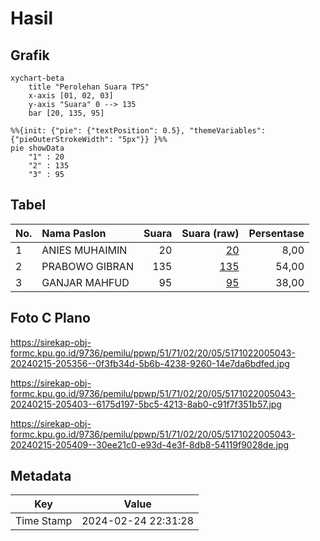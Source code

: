 # Hasil

## Grafik

```mermaid
xychart-beta
    title "Perolehan Suara TPS"
    x-axis [01, 02, 03]
    y-axis "Suara" 0 --> 135
    bar [20, 135, 95]
```

```mermaid
%%{init: {"pie": {"textPosition": 0.5}, "themeVariables": {"pieOuterStrokeWidth": "5px"}} }%%
pie showData
    "1" : 20
    "2" : 135
    "3" : 95
```

## Tabel

| No. | Nama Paslon    | Suara | Suara (raw) | Persentase |
|:--- |:-------------- | -----:| -----------:| ----------:|
| 1   | ANIES MUHAIMIN | 20    | [20][p-1]   | 8,00       |
| 2   | PRABOWO GIBRAN | 135   | [135][p-2]  | 54,00      |
| 3   | GANJAR MAHFUD  | 95    | [95][p-3]   | 38,00      |


[p-1]: https://github.com/gigit-pemilu/pemilu-2024-51-bali/blob/main/pilpres/hitung-suara/sub/51-bali/sub/71-kota-denpasar/sub/02-denpasar-timur/sub/2005-kesiman-kertalangu/sub/043-tps/sub/paslon-1.txt
[p-2]: https://github.com/gigit-pemilu/pemilu-2024-51-bali/blob/main/pilpres/hitung-suara/sub/51-bali/sub/71-kota-denpasar/sub/02-denpasar-timur/sub/2005-kesiman-kertalangu/sub/043-tps/sub/paslon-2.txt
[p-3]: https://github.com/gigit-pemilu/pemilu-2024-51-bali/blob/main/pilpres/hitung-suara/sub/51-bali/sub/71-kota-denpasar/sub/02-denpasar-timur/sub/2005-kesiman-kertalangu/sub/043-tps/sub/paslon-3.txt

## Foto C Plano

https://sirekap-obj-formc.kpu.go.id/9736/pemilu/ppwp/51/71/02/20/05/5171022005043-20240215-205356--0f3fb34d-5b6b-4238-9260-14e7da6bdfed.jpg

https://sirekap-obj-formc.kpu.go.id/9736/pemilu/ppwp/51/71/02/20/05/5171022005043-20240215-205403--6175d197-5bc5-4213-8ab0-c91f7f351b57.jpg

https://sirekap-obj-formc.kpu.go.id/9736/pemilu/ppwp/51/71/02/20/05/5171022005043-20240215-205409--30ee21c0-e93d-4e3f-8db8-54119f9028de.jpg


## Metadata

| Key        | Value               |
| ---------- | ------------------- |
| Time Stamp | 2024-02-24 22:31:28 |



